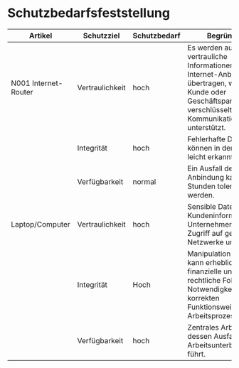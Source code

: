 # Schutzbedarfsfeststellung

|Artikel|Schutzziel|Schutzbedarf|Begründung|Mapnahmen|
|---|---|---|---|---|
|N001 Internet-Router|Vertraulichkeit|hoch|Es werden auch vertrauliche Informationen über die Internet-Anbindung übertragen, wenn ein Kunde oder Geschäftspartner eine verschlüsselte Kommunikation nicht unterstützt.|WPA3-Verschlüsselung, regelmäßige Firmware-Updates, starke Passwörter|
||Integrität|hoch|Fehlerhafte Daten können in der Regel leicht erkannt werden.||
||Verfügbarkeit|normal|Ein Ausfall der Internet-Anbindung kann für 24 Stunden toleriert werden.||
|Laptop/Computer|Vertraulichkeit|hoch|Sensible Daten (z.B. Kundeninformationen, Unternehmensdaten) Zugriff auf geschützte Netzwerke und Systeme|Verschlüsselung, regelmäßige Backups, sichere Zugangskontrollen|
||Integrität|Hoch|Manipulation von Daten kann erhebliche finanzielle und rechtliche Folgen haben Notwendigkeit der korrekten Funktionsweise für den Arbeitsprozess|
||Verfügbarkeit|hoch|Zentrales Arbeitsgerät, dessen Ausfall zu Arbeitsunterbrechungen führt.|
